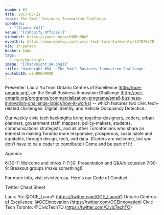 ```yaml
---
number: 84
date: 2017-03-21
topic: The Small Business Innovation Challenge
speakers:
  - "[[Laura Yu]]"
venue: "[[Shopify Offices]]"
videoUrl: https://youtu.be/wih9DBeM0O0
eventUrl: https://www.meetup.com/civic-tech-toronto/events/237876578
via: in-person
booker: Gabe
tags:
  - type/hacknight
image: "[[hacknight_84.png]]"
title: 'Hacknight #84 – The Small Business Innovation Challenge'
youtubeID: wih9DBeM0O0
---
```


Presenter: Laura Yu from Ontario Centres of Excellence (http://oce-ontario.org), on the Small Business Innovation Challenge (http://oce-ontario.org/programs/commercialization-programs/small-business-innovation-challenge-(sbic)/how-it-works) -- which features two civic tech-related challenges: Digital Identity, and Vehicle Occupancy Detection.

Our weekly civic tech hacknights bring together designers, coders, urban planners, government staff, mappers, policy-makers, students, communications strategists, and all other Torontonians who share an interest in making Toronto more responsive, prosperous, sustainable and equitable, through design, tech, and data. (Coders are welcome, but you don’t have to be a coder to contribute!) Come and be part of it!

Agenda:

6:30-7: Welcome and intros
7-7:30: Presentation and Q&A/discussion
7:30-9: Breakout groups (make something!)

For more info, visit civictech.ca. Here's our Code of Conduct.

Twitter Cheat Sheet

Laura Yu: @OCE_LauraY (https://twitter.com/OCE_LauraY)
Ontario Centres of Excellence: @OCEinnovation (https://twitter.com/OCEinnovation)
Civic Tech Toronto: @CivicTechTO (https://twitter.com/CivicTechTO)